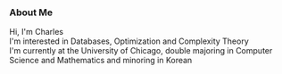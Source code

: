 ### About Me
Hi, I'm Charles<br>
I'm interested in Databases, Optimization and Complexity Theory <br>
I'm currently at the University of Chicago, double majoring in Computer Science and Mathematics and minoring in Korean<br>


  <!-- <img align="left" alt="cmbenello's GitHub Stats" src="https://github-readme-stats.vercel.app/api?username=cmbenello&show_icons=true&hide_border=false&title_color=ff652f&icon_color=FFE400&bg_color=09131B&text_color=ffffff&border_color=0c1a25" /> -->
